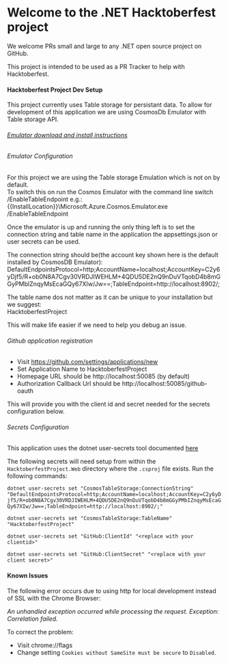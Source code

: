 # Welcome to the .NET Hacktoberfest project

We welcome PRs small and large to any .NET open source project on GitHub.

This project is intended to be used as a PR Tracker to help with Hacktoberfest.

#### Hacktoberfest Project Dev Setup
This project currently uses Table storage for persistant data. 
To allow for development of this application we are using CosmosDb Emulator with Table storage API.

###### [Emulator download and install instructions](https://docs.microsoft.com/en-us/azure/cosmos-db/local-emulator?tabs=cli%2Cssl-netstd21)


###### Emulator Configuration
For this project we are using the Table storage Emulation which is not on by default.  
To switch this on run the Cosmos Emulator with the command line switch /EnableTableEndpoint e.g.:  
 {{InstallLocation}}\Microsoft.Azure.Cosmos.Emulator.exe /EnableTableEndpoint

Once the emulator is up and running the only thing left is to set the connection string and table name in the application the appsettings.json or user secrets can be used.

The connection string should be(the account key shown here is the default installed by CosmosDB Emulator): 
DefaultEndpointsProtocol=http;AccountName=localhost;AccountKey=C2y6yDjf5/R+ob0N8A7Cgv30VRDJIWEHLM+4QDU5DE2nQ9nDuVTqobD4b8mGGyPMbIZnqyMsEcaGQy67XIw/Jw==;TableEndpoint=http://localhost:8902/;  

The table name dos not matter as it can be unique to your installation but we suggest:  
HacktoberfestProject

This will make life easier if we need to help you debug an issue.

###### Github application registration
* Visit https://github.com/settings/applications/new
* Set Application Name to HacktoberfestProject
* Homepage URL should be http://localhost:50085 (by default)
* Authorization Callback Url should be http://localhost:50085/github-oauth

This will provide you with the client id and secret needed for the secrets configuration below.

###### Secrets Configuration
This application uses the dotnet user-secrets tool documented [here](https://docs.microsoft.com/en-us/aspnet/core/security/app-secrets?view=aspnetcore-3.1)

The following secrets will need setup from within the `HacktoberfestProject.Web` directory where the `.csproj` file exists. Run the following commands:

```dotnet user-secrets set "CosmosTableStorage:ConnectionString" "DefaultEndpointsProtocol=http;AccountName=localhost;AccountKey=C2y6yDjf5/R+ob0N8A7Cgv30VRDJIWEHLM+4QDU5DE2nQ9nDuVTqobD4b8mGGyPMbIZnqyMsEcaGQy67XIw/Jw==;TableEndpoint=http://localhost:8902/;"```

```dotnet user-secrets set "CosmosTableStorage:TableName" "HacktoberfestProject"```

```dotnet user-secrets set "GitHub:ClientId" "<replace with your clientid>"```

```dotnet user-secrets set "GitHub:ClientSecret" "<replace with your client secret>"```

#### Known Issues
The following error occurs due to using http for local development instead of SSL with the Chrome Browser:

*An unhandled exception occurred while processing the request. Exception: Correlation failed.*

To correct the problem:
* Visit chrome://flags
* Change setting `Cookies without SameSite must be secure` to `Disabled`.
